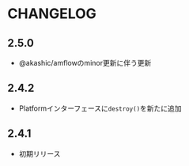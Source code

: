 # CHANGELOG

## 2.5.0
* @akashic/amflowのminor更新に伴う更新

## 2.4.2
* Platformインターフェースに`destroy()`を新たに追加

## 2.4.1
* 初期リリース
